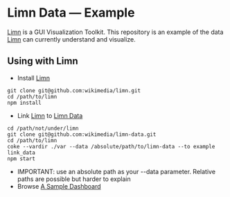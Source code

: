 # Limn Data &mdash; Example

[Limn][limn] is a GUI Visualization Toolkit.  This repository is an example of the data [Limn][limn] can currently understand and visualize.


## Using with Limn

 * Install [Limn][limn]

```
git clone git@github.com:wikimedia/limn.git
cd /path/to/limn
npm install
```

 * Link [Limn][limn] to [Limn Data][limn_data]

```
cd /path/not/under/limn
git clone git@github.com:wikimedia/limn-data.git
cd /path/to/limn
coke --vardir ./var --data /absolute/path/to/limn-data --to example link_data
npm start
```

 * IMPORTANT: use an absolute path as your --data parameter.  Relative paths are possible but harder to explain
 * Browse [A Sample Dashboard][sample_dashboard]

[limn_data]: https://github.com/wikimedia/limn-data "Limn Data on GitHub"
[limn]: https://github.com/wikimedia/limn "Limn on GitHub"
[sample_dashboard]: http://localhost:5000/dashboards/sample
